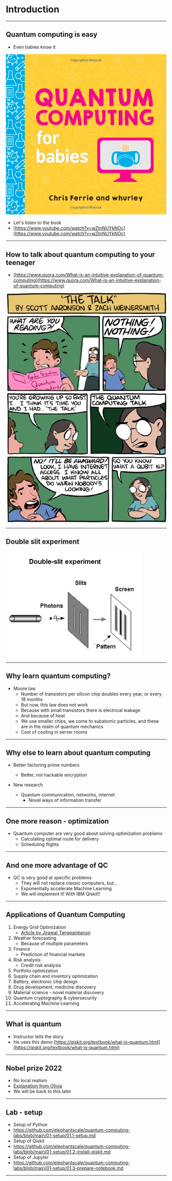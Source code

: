 # Introduction

---

## Quantum computing is easy

* Even babies know it

![](../images/01-qc-babies.png)

* Let's listen to the book
* [https://www.youtube.com/watch?v=wZtnNUYkNOc](https://www.youtube.com/watch?v=wZtnNUYkNOc)

---

## How to talk about quantum computing to your teenager

* [https://www.quora.com/What-is-an-intuitive-explanation-of-quantum-computing](https://www.quora.com/What-is-an-intuitive-explanation-of-quantum-computing)

![](../images/02-the-talk.png)

---

## Double slit experiment

![](../images/03-double-slit.png)


---


## Why learn quantum computing?

* Moore law
  * Number of transistors per silicon chip doubles every year, or every 18 months
  * But now, this law does not work
  * Because with small transistors there is electrical leakage
  * And because of heat
  * We use smaller chips, we come to subatomic particles, and these are in the realm of quantum mechanics
  * Cost of cooling in server rooms

---

## Why else to learn about quantum computing
* Better factoring prime numbers
  * Better, not hackable encryption

* New research
  * Quantum communication, networks, internet
    * Novel ways of information transfer

---

## One more reason - optimization

* Quantum computer are very good about solving optimization problems
  * Calculating optimal route for delivery
  * Scheduling flights
  
---

## And one more advantage of QC
* QC is very good at specific problems
  * They will not replace classic computers, but...
  * Exponentially accelerate Machine Learning
  * We will implement it! With IBM Qiskit!!

---

## Applications of Quantum Computing

1. Energy Grid Optimization
   * [Article by Jirawat Tangpanitanon](https://qtft.org/post/quantum-computing-for-energy-system-optimisation)
2. Weather forecasting
   * Because of multiple parameters
3. Finance
   * Prediction of financial markets
4. Risk analysis
   * Credit risk analysis
5. Portfolio optimization
6. Supply chain and inventory optimization
7. Battery, electronic chip design
8. Drug development, medicine discovery
9. Material science - novel material discovery
10. Quantum cryptography & cybersecurity
11. Accelerating Machine Learning

--- 

## What is quantum
* Instructor tells the story
* He uses this demo [https://qiskit.org/textbook/what-is-quantum.html](https://qiskit.org/textbook/what-is-quantum.html)

---

## Nobel  prize 2022
* No local realism
* [Explanation from Olivia](https://www.youtube.com/watch?v=9OM0jSTeeBg)
* We will be back to this later

---
## Lab - setup

* Setup of Python
* https://github.com/elephantscale/quantum-computing-labs/blob/main/01-setup/01.1-setup.md
* Setup of Qiskit
* https://github.com/elephantscale/quantum-computing-labs/blob/main/01-setup/01.2-install-qiskit.md
* Setup of Jupyter
* https://github.com/elephantscale/quantum-computing-labs/blob/main/01-setup/01.3-prepare-notebook.md

---